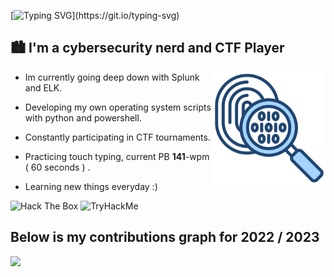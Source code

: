 [![Typing SVG](https://readme-typing-svg.herokuapp.com?font=Kanit&size=26&duration=3500&pause=650&color=C2CFC9&width=435&lines=What's+Up!+My+name+is+0x157.;I+hope+you+enjoy+your+stay+here.)](https://git.io/typing-svg)

## 🏙️ I'm a cybersecurity nerd and CTF Player
<p1>
  <img height="180" width="180" align="right" src="https://github.com/0x157/0x157/blob/main/forensic.png" >  
</p1>
   
* Im currently going deep down with Splunk and ELK.

* Developing my own operating system scripts with python and powershell.

* Constantly participating in CTF tournaments.

* Practicing touch typing, current PB **141**-wpm ( 60 seconds ) .

* Learning new things everyday :)

<img src="http://www.hackthebox.eu/badge/image/1029758" alt="Hack The Box">

<img src="https://tryhackme-badges.s3.amazonaws.com/0x157.png" alt="TryHackMe">

## Below is my contributions graph for 2022 / 2023
<img src = https://github.com/0x157/0x157/blob/output/contrib-snek-yami.svg >

